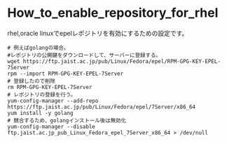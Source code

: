 # How_to_enable_repository_for_rhel
rhel,oracle linuxでepelレポジトリを有効にするための設定です。


```
# 例えばgolangの場合。
#レポジトリの公開鍵をダウンロードして、サーバーに登録する。
wget https://ftp.jaist.ac.jp/pub/Linux/Fedora/epel/RPM-GPG-KEY-EPEL-7Server
rpm --import RPM-GPG-KEY-EPEL-7Server
# 登録したので削除
rm RPM-GPG-KEY-EPEL-7Server
# レポジトリの登録を行う。
yum-config-manager --add-repo https://ftp.jaist.ac.jp/pub/Linux/Fedora/epel/7Server/x86_64
yum install -y golang
# 競合するため、golangインストール後は無効化
yum-config-manager --disable ftp.jaist.ac.jp_pub_Linux_Fedora_epel_7Server_x86_64 > /dev/null
```
